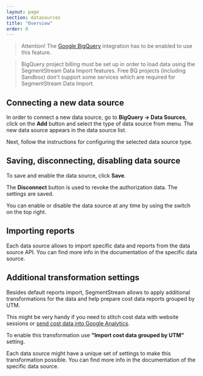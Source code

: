 ```yaml
---
layout: page
section: datasources
title: "Overview"
order: 0
---
```


> Attention! The [Google BigQuery](/integrations/google-bigquery) integration has to be enabled to use this feature.

> BigQuery project billing must be set up in order to load data using the SegmentStream Data Import features. Free BQ projects (including Sandbox) don't support some services which are required for SegmentStream Data Import.

## Connecting a new data source

In order to connect a new data source, go to **BigQuery → Data Sources**, click on the **Add** button and select the type of data source from menu. The new data source appears in the data source list.

Next, follow the instructions for configuring the selected data source type.

## <a name="saving-disconnecting-disabling"></a>Saving, disconnecting, disabling data source
To save and enable the data source, click **Save**.

The **Disconnect** button is used to revoke the authorization data. The settings are saved.

You can enable or disable the data source at any time by using the switch on the top right.

## Importing reports

Each data source allows to import specific data and reports from the data source API. You can find more info in the documentation of the specific data source.

## <a name="additional-transformation-settings"></a>Additional transformation settings

Besides default reports import, SegmentStream allows to apply additional transformations for the data and help prepare cost data reports grouped by UTM.

This might be very handy if you need to stitch cost data with website sessions or [send cost data into Google Analytics](!/datadestinations/google-analytics).

To enable this transformation use **"Import cost data grouped by UTM"** setting.

Each data source might have a unique set of settings to make this transformation possible. You can find more info in the documentation of the specific data source.
